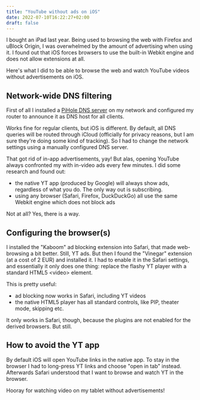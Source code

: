 ```yaml
---
title: "YouTube without ads on iOS"
date: 2022-07-10T16:22:27+02:00
draft: false
---
```


I bought an iPad last year. Being used to browsing the web with Firefox and uBlock Origin, I was overwhelmed by the amount of advertising when using it. I found out that iOS forces browsers to use the built-in Webkit engine and does not allow extensions at all.

Here's what I did to be able to browse the web and watch YouTube videos without advertisements on iOS.

## Network-wide DNS filtering

First of all I installed a [PiHole DNS server](https://pi-hole.net/) on my network and configured my router to announce it as DNS host for all clients.

Works fine for regular clients, but iOS is different. By default, all DNS queries will be routed through iCloud (officially for privacy reasons, but I am sure they're doing some kind of tracking). So I had to change the network settings using a manually configured DNS server.

That got rid of in-app advertisements, yay! But alas, opening YouTube always confronted my with in-video ads every few minutes. I did some research and found out:

- the native YT app (produced by Google) will always show ads, regardless of what you do. The only way out is subscribing.
- using any browser (Safari, Firefox, DuckDuckGo) all use the same Webkit engine which does not block ads

Not at all? Yes, there is a way.

## Configuring the browser(s)

I installed the "Kaboom" ad blocking extension into Safari, that made web-browsing a bit better. Still, YT ads. But then I found the "Vinegar" extension (at a cost of 2 EUR) and installed it. I had to enable it in the Safari settings, and essentially it only does one thing: replace the flashy YT player with a standard HTML5 &lt;video&gt; element.

This is pretty useful:

- ad blocking now works in Safari, including YT videos
- the native HTML5 player has all standard controls, like PIP, theater mode, skipping etc.

It only works in Safari, though, because the plugins are not enabled for the derived browsers. But still.

## How to avoid the YT app

By default iOS will open YouTube links in the native app. To stay in the browser I had to long-press YT links and choose "open in tab" instead. Afterwards Safari understood that I want to browse and watch YT in the browser.

Hooray for watching video on my tablet without advertisements!


